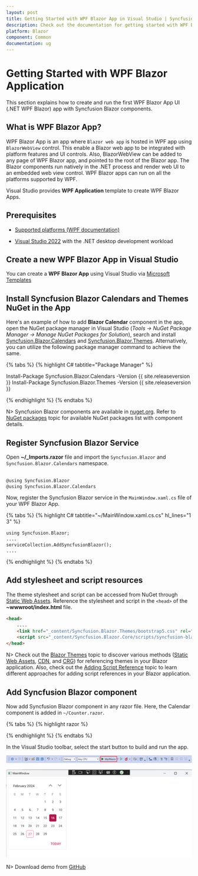 ```yaml
---
layout: post
title: Getting Started with WPF Blazor App in Visual Studio | Syncfusion
description: Check out the documentation for getting started with WPF Blazor App and Syncfusion Blazor Components in Visual Studio and much more.
platform: Blazor
component: Common
documentation: ug
---
```


# Getting Started with WPF Blazor Application

This section explains how to create and run the first WPF Blazor App UI (.NET WPF Blazor) app with Syncfusion Blazor components.

## What is WPF Blazor App?

WPF Blazor App is an app where `Blazor web app` is hosted in WPF app using `BlazorWebView` control. This enable a Blazor web app to be integrated with platform features and UI controls. Also, BlazorWebView can be added to any page of WPF Blazor app, and pointed to the root of the Blazor app. The Blazor components run natively in the .NET process and render web UI to an embedded web view control. WPF Blazor apps can run on all the platforms supported by WPF.

Visual Studio provides **WPF Application** template to create WPF Blazor Apps.

## Prerequisites

* [Supported platforms (WPF documentation)](https://learn.microsoft.com/en-us/dotnet/desktop/wpf/overview/?view=netdesktop-8.0)

* [Visual Studio 2022](https://visualstudio.microsoft.com/vs/) with the .NET desktop development workload

## Create a new WPF Blazor App in Visual Studio

You can create a **WPF Blazor App** using Visual Studio via [Microsoft Templates](https://learn.microsoft.com/en-us/aspnet/core/blazor/hybrid/tutorials/wpf?view=aspnetcore-8.0)


## Install Syncfusion Blazor Calendars and Themes NuGet in the App

Here's an example of how to add **Blazor Calendar** component in the app, open the NuGet package manager in Visual Studio (*Tools → NuGet Package Manager → Manage NuGet Packages for Solution*), search and install [Syncfusion.Blazor.Calendars](https://www.nuget.org/packages/Syncfusion.Blazor.Calendars/) and [Syncfusion.Blazor.Themes](https://www.nuget.org/packages/Syncfusion.Blazor.Themes/). Alternatively, you can utilize the following package manager command to achieve the same.

{% tabs %}
{% highlight C# tabtitle="Package Manager" %}

Install-Package Syncfusion.Blazor.Calendars -Version {{ site.releaseversion }}
Install-Package Syncfusion.Blazor.Themes -Version {{ site.releaseversion }}

{% endhighlight %}
{% endtabs %}

N> Syncfusion Blazor components are available in [nuget.org](https://www.nuget.org/packages?q=syncfusion.blazor). Refer to [NuGet packages](https://blazor.syncfusion.com/documentation/nuget-packages) topic for available NuGet packages list with component details.

## Register Syncfusion Blazor Service

Open **~/_Imports.razor** file and import the `Syncfusion.Blazor` and `Syncfusion.Blazor.Calendars` namespace.

```cshtml

@using Syncfusion.Blazor
@using Syncfusion.Blazor.Calendars

```

Now, register the Syncfusion Blazor service in the `MainWindow.xaml.cs` file of your WPF Blazor App.

{% tabs %}
{% highlight C# tabtitle="~/MainWindow.xaml.cs.cs" hl_lines="1 3" %}

    using Syncfusion.Blazor;
    ....
    serviceCollection.AddSyncfusionBlazor();
    ....

{% endhighlight %}
{% endtabs %}

## Add stylesheet and script resources

The theme stylesheet and script can be accessed from NuGet through [Static Web Assets](https://blazor.syncfusion.com/documentation/appearance/themes#static-web-assets). Reference the stylesheet and script in the `<head>` of the **~wwwroot/index.html** file.

```html
<head>
    ....
    <link href="_content/Syncfusion.Blazor.Themes/bootstrap5.css" rel="stylesheet" />
    <script src="_content/Syncfusion.Blazor.Core/scripts/syncfusion-blazor.min.js" type="text/javascript"></script>
</head>
```
N> Check out the [Blazor Themes](https://blazor.syncfusion.com/documentation/appearance/themes) topic to discover various methods ([Static Web Assets](https://blazor.syncfusion.com/documentation/appearance/themes#static-web-assets), [CDN](https://blazor.syncfusion.com/documentation/appearance/themes#cdn-reference), and [CRG](https://blazor.syncfusion.com/documentation/common/custom-resource-generator)) for referencing themes in your Blazor application. Also, check out the [Adding Script Reference](https://blazor.syncfusion.com/documentation/common/adding-script-references) topic to learn different approaches for adding script references in your Blazor application.

## Add Syncfusion Blazor component

Now add Syncfusion Blazor component in any razor file. Here, the Calendar component is added in `~/Counter.razor`.

{% tabs %}
{% highlight razor %}

<SfCalendar TValue="DateTime"></SfCalendar>

{% endhighlight %}
{% endtabs %}

In the Visual Studio toolbar, select the start button to build and run the app.

![Build and run WPF Blazor App](images/wpf/start-button.png)

![WPF Blazor App with Syncfusion Blazor Components](images/wpf/wpf-blazor-calendar.png)

N> Download demo from [GitHub](https://github.com/SyncfusionExamples/blazor-general-cross-platform-wpf)
